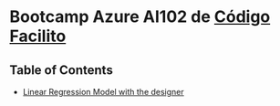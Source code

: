 # Bootcamp Azure AI102 de [Código Facilito](https://codigofacilito.com/)


## Table of Contents
- [Linear Regression Model with the designer](https://github.com/adalidcht/Azure-AI102/blob/main/Codigo-Facilito/01-Linear-Regression-Model.md#linear-regression-model-with-the-designer)
